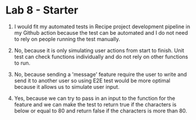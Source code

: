 # Lab 8 - Starter

1. I would fit my automated tests in Recipe project development pipeline in my Github action because the test can be automated and I do not need to rely on people running the test manually.

2. No, because it is only simulating user actions from start to finish. Unit test can check functions individually and do not rely on other functions to run.

3. No, because sending a 'message' feature require the user to write and send it to another user so using E2E test would be more optimal because it allows us to simulate user input.

4. Yes, because we can try to pass in an input to the function for the feature and we can make the test to return true if the characters is below or equal to 80 and return false if the characters is more than 80.
